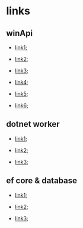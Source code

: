 # links

## winApi

- [link1](https://stackoverflow.com/questions/25571134/use-getforegroundwindow-result-in-an-if-statement-to-check-users-current-window);

- [link2](https://www.cyberforum.ru/csharp-beginners/thread1670250.html);

- [link3](http://www.pinvoke.net/default.aspx/user32.getforegroundwindow);

- [link4](https://docs.microsoft.com/en-us/windows/win32/api/winuser/nf-winuser-getforegroundwindow?redirectedfrom=MSDN);

- [link5](https://stackoverflow.com/questions/4372055/detect-active-window-changed-using-c-sharp-without-polling);

- [link6](http://www.blackwasp.co.uk/GetActiveProcess.aspx);

## dotnet worker

- [link1](https://medium.com/@nickfane/introduction-to-worker-services-in-net-core-3-0-4bb3fc631225);

- [link2](https://habr.com/ru/company/microsoft/blog/480222/);

- [link3](https://devblogs.microsoft.com/aspnet/net-core-workers-as-windows-services/?WT.mc_id=-blog-scottha);

## ef core & database

- [link1](https://entityframeworkcore.com/);

- [link2](https://learnentityframeworkcore5.com/);

- [link3](https://stackoverflow.com/questions/1114307/extracting-hours-from-a-datetime-sql-server-2005);
